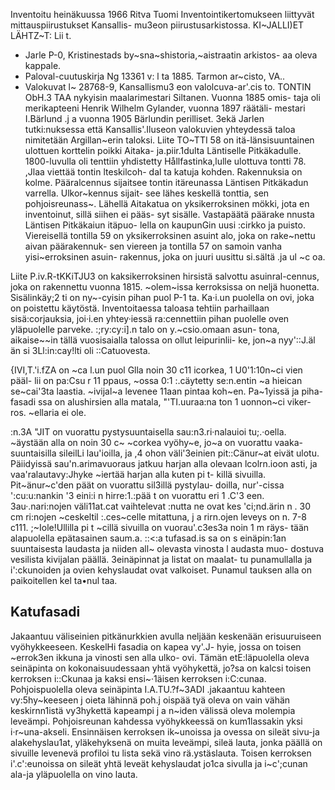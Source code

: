 Inventoitu heinäkuussa 1966
Ritva Tuomi
Inventointikertomukseen liittyvät mittauspiirustukset Kansallis-
mu3eon piirustusarkistossa.
KI~JALLI)ET LÄHTZ~T:
Lii t.
- Jarle P-0, Kristinestads by~sna~shistoria,~aistraatin arkistos-
aa oleva kappale.
- Paloval-cuutuskirja Ng 13361 v: l ta 1885. Tarmon ar~cisto, VA..
- Valokuvat l~ 28768-9, Kansallismu3 eon valolcuva-ar'.cis to.
TONTIN ObH.3 TAA nykyisin maalarimestari Siltanen. Vuonna 1885 omis-
taja oli merikapteeni Henrik Wilhelm Gylander, vuonna 1897 räätäli-
mestari I.Bärlund .j a vuonna 1905 Bärlundin perilliset. 3ekä Jarlen
tutki:nuksessa että Kansallis'.Iluseon valokuvien yhteydessä taloa
nimitetään Argillan~erin taloksi.
Liite
TO~TTI 58 on itä-länsisuuntainen ulottuen korttelin poikki Aitaka-
ja.piir.1dulta Läntiselle Pitkäkadulle. 1800-luvulla oli tenttiin yhdistetty
Hållfastinka,lulle ulottuva tontti 78. ,Jlaa viettää tontin lteskilcoh-
dal ta katuja kohden. Rakennuksia on kolme. Pääralcennus sijaitsee
tontin itäreunassa Läntisen Pitkäkadun varrella. Ulkor~kennus sijait-
see lähes keskellä tonttia, sen pohjoisreunass~. Lähellä Aitakatua
on yksikerroksinen mökki, jota en inventoinut, sillä siihen ei pääs-
syt sisälle. Vastapäätä päärake nnusta Läntisen Pitkäkaiun itäpuo-
lella on kaupunGin uusi :cirkko ja puisto. Viereisellä tontilla 59
on yksikerroksinen asuint alo, joka on rake~nettu aivan päärakennuk-
sen viereen ja tontilla 57 on samoin vanha yisi~erroksinen asuin-
rakennus, joka on juuri uusittu si.sältä .ja ul ~c oa.

Liite
P.iv\.R-tKKiTJU3 on kaksikerroksinen hirsistä salvottu asuinral-cennus,
joka on rakennettu vuonna 1815. ~olem~issa kerroksissa on neljä
huonetta. Sisälinkäy;2 ti on ny~-cyisin pihan puol P-1 ta. Ka·i.un puolella
on ovi, joka on poistettu käytöstä. Inventoitaessa taloasa tehtiin
parhaillaan sisä:corjauksia, joi·i.en yhtey·iessä ra:cennettiin pihan
puolelle oven yläpuolelle parveke. :;ry:cy:i].n talo on y.~csio.omaan asun-
tona, aikaise~~in tällä vuosisaialla talossa on ollut leipurinlii-
ke, jon~a nyy'::J.äl än si 3Ll:in:cay!lti oli ::Catuovesta.

{IVI,T.'i.fZA on ~ca l.un puol Glla noin 30 c11 icorkea, 1 U0'1:10n~ci vien pääl-
lii on pa:Csu r 11 ppaus, ~ossa 0:1 :.cäytetty se:n.entin ~a hieican se~cai'3ta
laastia. ~ivijal~a levenee 11aan pintaa koh~en. Pa~1yissä ja piha-
fasadi ssa on alushirsien alla matala, "'TI.uuraa:na ton 1 uonnon~ci viker-
ros. ~ellaria ei ole.

:n.3A "JIT on vuorattu pystysuuntaisella sau:n3.ri·nalauioi tu;.·oella.
~äystään alla on noin 30 c~ ~corkea vyöhy~e, jo~a on vuorattu vaaka-
suuntaisilla sileilLi lau'ioilla, ja ,4 ohon väli'3einien pit::Cänur~at
eivät ulotu. Päiidyissä sau'n.arimavuoraus jatkuu harjan alla olevaan
lcolrn.ioon asti, ja vaa'ralautavy:Jhyke ~iertää harjan alla kuten pi t-
killä sivuilla. Pit~änur~c'den päät on vuorattu sil3illä pystylau-
doilla, nur'-cissa ':cu:u:nankin '3 eini:i n hirre:1.:pää t on vuorattu eri 1 .C'3 een.
3au·.nari:nojen väli11at.cat vaihtelevat :nutta ne ovat kes 'ci;nd.ärin n . 30
cm ri:nojen ~ceskeltil :.ces~celle mitattuna, j a rirn.ojen leveys on n.
7-8 c111. ;~Iole!Ullilla pi t ~cillä sivuilla on vuorau'.c3es3a noin 1 m räys-
tään alapuolella epätasainen saum.a. ::<:a tufasad.is sa on s einäpin:1an
suuntaisesta laudasta ja niiden all~ olevasta vinosta l audasta muo-
dostuva vesilista kivijalan päällä. 3einäpinnat ja listat on maalat-
tu punamullalla ja i':ckunoiden ja ovien kehyslaudat ovat valkoiset.
Punamul tauksen alla on paikoitellen kel ta•nul taa.

## Katufasadi
Jakaantuu väliseinien pitkänurkkien avulla neljään keskenään erisuuruiseen vyöhykkeeseen. KeskelHi fasadia on kapea vy'.J-
hyie, jossa on toisen ~errok3en ikkuna ja vinosti sen alla ulko-
ovi. Tämän etE:läpuolella oleva seinäpinta on kokonaisuudessaan
yhtä vyöhykettä, jo?sa on kalcsi toisen kerroksen i::Ckunaa ja kaksi
ensi~·1äisen kerroksen i:C:cunaa. Pohjoispuolella oleva seinäpinta
I.A.TU.?f~3ADI
.jakaantuu kahteen vy:5hy~keeseen j oieta lähinnä poh.j oispää tyä oleva
on vain vähän keskirnn1istä vy3hykettä kapeampi j a n~iden välissä
oleva molempia leveämpi. Pohjoisreunan kahdessa vyöhykkeessä on
kum1lassakin yksi i·r~una-akseli. Ensinnäisen kerroksen ik~unoissa
ja ovessa on sileät sivu-ja alakehyslau1at, yläkehyksenä on muita
leveämpi, sileä lauta, jonka päällä on sivuille levenevä profiloi tu
lista sekä vino rä.ystäslauta. Toisen kerroksen i'.c':eunoissa on sileät
yhtä leveät kehyslaudat jo1ca sivulla ja i~c';cunan ala-ja yläpuolella
on vino lauta.
